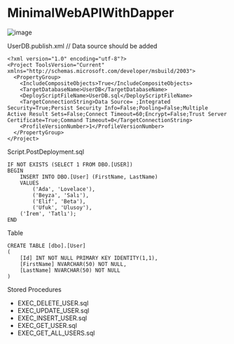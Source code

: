 # MinimalWebAPIWithDapper
![image](https://github.com/byznzco/MinimalWebAPIWithDapper/assets/85300745/61cbe29d-76aa-48b6-a888-2eea883ff8fe)



UserDB.publish.xml 
// Data source should be added

	<?xml version="1.0" encoding="utf-8"?>
	<Project ToolsVersion="Current" xmlns="http://schemas.microsoft.com/developer/msbuild/2003">
	  <PropertyGroup>
	    <IncludeCompositeObjects>True</IncludeCompositeObjects>
	    <TargetDatabaseName>UserDB</TargetDatabaseName>
	    <DeployScriptFileName>UserDB.sql</DeployScriptFileName>
	    <TargetConnectionString>Data Source= ;Integrated Security=True;Persist Security Info=False;Pooling=False;Multiple Active Result Sets=False;Connect Timeout=60;Encrypt=False;Trust Server Certificate=True;Command Timeout=0</TargetConnectionString>
	    <ProfileVersionNumber>1</ProfileVersionNumber>
	  </PropertyGroup>
	</Project>


Script.PostDeployment.sql

	IF NOT EXISTS (SELECT 1 FROM DBO.[USER])
	BEGIN 
		INSERT INTO DBO.[User] (FirstName, LastName)
		VALUES
			('Ada', 'Lovelace'),
			('Beyza', 'Salı'),
			('Elif', 'Beta'),
			('Ufuk', 'Ulusoy'),
	    ('İrem', 'Tatlı');
	END

Table

	CREATE TABLE [dbo].[User]
	(
		[Id] INT NOT NULL PRIMARY KEY IDENTITY(1,1),
		[FirstName] NVARCHAR(50) NOT NULL,
		[LastName] NVARCHAR(50) NOT NULL
	)	

Stored Procedures

- EXEC_DELETE_USER.sql
- EXEC_UPDATE_USER.sql
- EXEC_INSERT_USER.sql
- EXEC_GET_USER.sql
- EXEC_GET_ALL_USERS.sql

